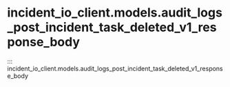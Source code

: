 # incident_io_client.models.audit_logs_post_incident_task_deleted_v1_response_body

::: incident_io_client.models.audit_logs_post_incident_task_deleted_v1_response_body

